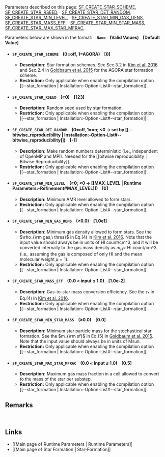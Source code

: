 Parameters described on this page:
[SF_CREATE_STAR_SCHEME](#SF_CREATE_STAR_SCHEME), &nbsp;
[SF_CREATE_STAR_RSEED](#SF_CREATE_STAR_RSEED), &nbsp;
[SF_CREATE_STAR_DET_RANDOM](#SF_CREATE_STAR_DET_RANDOM), &nbsp;
[SF_CREATE_STAR_MIN_LEVEL](#SF_CREATE_STAR_MIN_LEVEL), &nbsp;
[SF_CREATE_STAR_MIN_GAS_DENS](#SF_CREATE_STAR_MIN_GAS_DENS), &nbsp;
[SF_CREATE_STAR_MASS_EFF](#SF_CREATE_STAR_MASS_EFF), &nbsp;
[SF_CREATE_STAR_MIN_STAR_MASS](#SF_CREATE_STAR_MIN_STAR_MASS), &nbsp;
[SF_CREATE_STAR_MAX_STAR_MFRAC](#SF_CREATE_STAR_MAX_STAR_MFRAC), &nbsp;


Parameters below are shown in the format: &ensp; **`Name` &ensp; (Valid Values) &ensp; [Default Value]**

<a name="SF_CREATE_STAR_SCHEME"></a>
* #### `SF_CREATE_STAR_SCHEME` &ensp; (0=off, 1=AGORA) &ensp; [0]
    * **Description:**
Star formation schemes.
See Sec.3.2 in [Kim et al. 2016](https://iopscience.iop.org/article/10.3847/1538-4357/833/2/202)
and Sec.2.4 in [Goldbaum et al. 2015](https://iopscience.iop.org/article/10.1088/0004-637X/814/2/131)
for the AGORA star formation scheme.
    * **Restriction:**
Only applicable when enabling the compilation option
[[--star_formation | Installation:-Option-List#--star_formation]].

<a name="SF_CREATE_STAR_RSEED"></a>
* #### `SF_CREATE_STAR_RSEED` &ensp; (&#8805;0) &ensp; [123]
    * **Description:**
Random seed used by star formation.
    * **Restriction:**
Only applicable when enabling the compilation option
[[--star_formation | Installation:-Option-List#--star_formation]].

<a name="SF_CREATE_STAR_DET_RANDOM"></a>
* #### `SF_CREATE_STAR_DET_RANDOM` &ensp; (0=off, 1=on; <0 &#8594; set by [[--bitwise_reproducibility | Installation:-Option-List#--bitwise_reproducibility]]) &ensp; [-1]
    * **Description:**
Make random numbers deterministic (i.e., independent of OpenMP and MPI).
Needed for the [[bitwise reproducibility | Bitwise Reproducibility]].
    * **Restriction:**
Only applicable when enabling the compilation option
[[--star_formation | Installation:-Option-List#--star_formation]].

<a name="SF_CREATE_STAR_MIN_LEVEL"></a>
* #### `SF_CREATE_STAR_MIN_LEVEL` &ensp; (&#8805;0; <0 &#8594; [[MAX_LEVEL | Runtime Parameters:-Refinement#MAX_LEVEL]]) &ensp; [0]
    * **Description:**
Minimum AMR level allowed to form stars.
    * **Restriction:**
Only applicable when enabling the compilation option
[[--star_formation | Installation:-Option-List#--star_formation]].

<a name="SF_CREATE_STAR_MIN_GAS_DENS"></a>
* #### `SF_CREATE_STAR_MIN_GAS_DENS` &ensp; (&#8805;0.0) &ensp; [1.0e1]
    * **Description:**
Minimum gas density allowed to form stars.
See the $\rho_{\rm gas,\ thres}$ in Eq.(4) in [Kim et al. 2016](https://iopscience.iop.org/article/10.3847/1538-4357/833/2/202).
Note that the input value should always be in units of HI count/cm^3,
and it will be converted internally to the gas mass density
as $m_H\times$ HI count/cm^3 (i.e., assuming the gas is composed of only HI and the mean molecular weight $\mu=1$).
    * **Restriction:**
Only applicable when enabling the compilation option
[[--star_formation | Installation:-Option-List#--star_formation]].

<a name="SF_CREATE_STAR_MASS_EFF"></a>
* #### `SF_CREATE_STAR_MASS_EFF` &ensp; (0.0 < input &#8804; 1.0) &ensp; [1.0e-2]
    * **Description:**
Gas-to-star mass conversion efficiency.
See the $\epsilon_*$ in Eq.(4) in [Kim et al. 2016](https://iopscience.iop.org/article/10.3847/1538-4357/833/2/202).
    * **Restriction:**
Only applicable when enabling the compilation option
[[--star_formation | Installation:-Option-List#--star_formation]].

<a name="SF_CREATE_STAR_MIN_STAR_MASS"></a>
* #### `SF_CREATE_STAR_MIN_STAR_MASS` &ensp; (&#8805;0.0) &ensp; [0.0]
    * **Description:**
Minimum star particle mass for the stochastical star formation.
See the $m_{\rm sf}$ in Eq.(5) in [Goldbaum et al. 2015](https://iopscience.iop.org/article/10.1088/0004-637X/814/2/131).
Note that the input value should always be in units of Msun.
    * **Restriction:**
Only applicable when enabling the compilation option
[[--star_formation | Installation:-Option-List#--star_formation]].

<a name="SF_CREATE_STAR_MAX_STAR_MFRAC"></a>
* #### `SF_CREATE_STAR_MAX_STAR_MFRAC` &ensp; (0.0 < input &#8804; 1.0) &ensp; [0.5]
    * **Description:**
Maximum gas mass fraction in a cell allowed to convert to the mass of the star per substep.
    * **Restriction:**
Only applicable when enabling the compilation option
[[--star_formation | Installation:-Option-List#--star_formation]].



## Remarks


<br>

## Links
* [[Main page of Runtime Parameters | Runtime Parameters]]
* [[Main page of Star Formation | Star-Formation]]
